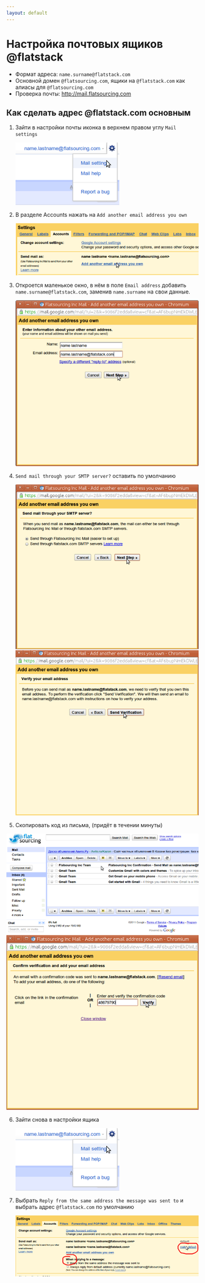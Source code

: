 ```yaml
---
layout: default
---
```


Настройка почтовых ящиков @flatstack
====================================

* Формат адреса: `name.surname@flatstack.com`
* Основной домен `@flatsourcing.com`, ящики на `@flatstack.com` как алиасы для `@flatsourcing.com`
* Проверка почты: http://mail.flatsourcing.com


Как сделать адрес @flatstack.com основным
-----------------------------------------

1.  Зайти в настройки почты иконка в верхнем правом углу `Mail settings`
    
    ![](images/mail1.png)

2.  В разделе Accounts нажать на `Add another email address you own`

    ![](images/mail2.png)

3.  Откроется маленькое окно, в нём в поле `Email address` добавить `name.surname@flatstack.com`,
заменив `name.surname` на свои данные.

    ![](images/mail3.png)

4.  `Send mail through your SMTP server?` оставить по умолчанию 

    ![](images/mail4.png)
    ![](images/mail5.png)

5.  Скопировать код из письма, (придёт в течении минуты)
    
  ![](images/mail6.png)
  ![](images/mail8.png)

6.  Зайти снова в настройки ящика

    ![](images/mail1.png)

7.  Выбрать `Reply from the same address the message was sent to` и выбрать  адрес  `@flatstack.com` по умолчанию

    ![](images/mail9.png)

